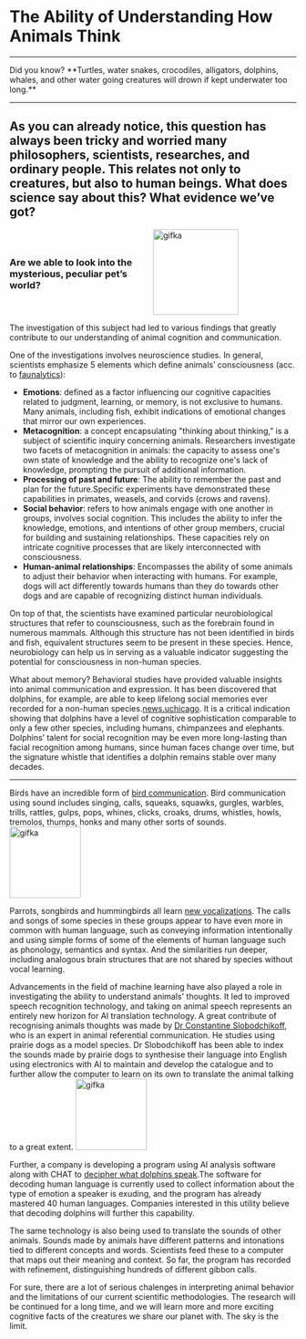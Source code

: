 # The Ability of Understanding How Animals Think

<hr>
Did you know? **Turtles, water snakes, crocodiles, alligators, dolphins, whales, and other water going creatures will drown if kept underwater too long.**
<hr>

## As you can already notice, this question has always been tricky and worried many philosophers, scientists, researches, and ordinary people. This relates not only to creatures, but also to human beings. What does science say about this? What evidence we’ve got?

<!-- ### Are we able to look into the mysterious, peculiar pet’s world? <img width="150" alt="gifka" src="https://media.giphy.com/media/v1.Y2lkPTc5MGI3NjExand3dTk5eHJoOWwyeGpxZnlhYXBmbHJjMmNoNDgzY2FwNDBsNXVmYiZlcD12MV9pbnRlcm5hbF9naWZfYnlfaWQmY3Q9Zw/gI7jnnsNcBbTtS78L9/giphy.gif"> -->
<div style="display: flex; align-items: center; justify-content: space-between;">
  <div style="flex: 1;">
    <h3>Are we able to look into the mysterious, peculiar pet’s world?</h3>
  </div>
  <div style="flex: 1;">
    <img width="150" alt="gifka" src="https://media.giphy.com/media/v1.Y2lkPTc5MGI3NjExand3dTk5eHJoOWwyeGpxZnlhYXBmbHJjMmNoNDgzY2FwNDBsNXVmYiZlcD12MV9pbnRlcm5hbF9naWZfYnlfaWQmY3Q9Zw/gI7jnnsNcBbTtS78L9/giphy.gif">
  </div>
</div>

The investigation of this subject had led to various findings that greatly contribute to our understanding of animal cognition and communication.

One of the investigations involves neuroscience studies. In general, scientists emphasize 5 elements which define animals’ consciousness (acc. to [faunalytics](https://faunalytics.org/inside-animal-minds-review/)):

+ **Emotions**: defined as a factor influencing our cognitive capacities related to judgment, learning, or memory, is not exclusive to humans. Many animals, including fish, exhibit indications of emotional changes that mirror our own experiences.
+ **Metacognition**: a concept encapsulating "thinking about thinking," is a subject of scientific inquiry concerning animals. Researchers investigate two facets of metacognition in animals: the capacity to assess one's own state of knowledge and the ability to recognize one's lack of knowledge, prompting the pursuit of additional information.
+ **Processing of past and future**: The ability to remember the past and plan for the future.Specific experiments have demonstrated these capabilities in primates, weasels, and corvids (crows and ravens).
+ **Social behavior**: refers to how animals engage with one another in groups, involves social cognition. This includes the ability to infer the knowledge, emotions, and intentions of other group members, crucial for building and sustaining relationships. These capacities rely on intricate cognitive processes that are likely interconnected with consciousness.
+ **Human-animal relationships**: Encompasses the ability of some animals to adjust their behavior when interacting with humans. For example, dogs will act differently towards humans than they do towards other dogs and are capable of recognizing distinct human individuals.


On top of that, the scientists have examined particular neurobiological structures that refer to counsciousness, such as the forebrain found in numerous mammals. Although this structure has not been identified in birds and fish, equivalent structures seem to be present in these species. Hence, neurobiology can help us in  serving as a valuable indicator suggesting the potential for consciousness in non-human species.

What about memory? Behavioral studies have provided valuable insights into animal communication and expression. It has been discovered that dolphins, for example, are able to keep lifelong social memories ever recorded for a non-human species.[news.uchicago](https://news.uchicago.edu/story/dolphins-keep-lifelong-social-memories-longest-non-human-species). It is a critical indication showing that dolphins have a level of cognitive sophistication comparable to only a few other species, including humans, chimpanzees and elephants. Dolphins’ talent for social recognition may be even more long-lasting than facial recognition among humans, since human faces change over time, but the signature whistle that identifies a dolphin remains stable over many decades.
<hr>

Birds have an incredible form of [bird communication](https://www.wildernesscollege.com/bird-communication.html#:~:text=The%20voice%20is%20often%20the,many%20other%20sorts%20of%20sounds.). Bird communication using sound includes singing, calls, squeaks, squawks, gurgles, warbles, trills, rattles, gulps, pops, whines, clicks, croaks, drums, whistles, howls, tremolos, thumps, honks and many other sorts of sounds. <img width="125" alt="gifka" src="https://media.giphy.com/media/v1.Y2lkPTc5MGI3NjExaXNldGYwbmhlaW55dHhjZ2UyYXV3Z2c5Y2NqMnUydXNjYXM3cHliZyZlcD12MV9pbnRlcm5hbF9naWZfYnlfaWQmY3Q9Zw/JIJP1LCAtxzuCvmvIa/giphy.gif" allign="right">

Parrots, songbirds and hummingbirds all learn [new vocalizations](https://www.smithsonianmag.com/science-nature/do-birds-have-language-180979629/). The calls and songs of some species in these groups appear to have even more in common with human language, such as conveying information intentionally and using simple forms of some of the elements of human language such as phonology, semantics and syntax. And the similarities run deeper, including analogous brain structures that are not shared by species without vocal learning.

Advancements in the field of machine learning have also played a role in investigating the ability to understand animals' thoughts. It led to improved speech recognition technology, and taking on animal speech represents an entirely new horizon for AI translation technology. A great contribute of recognising animals thoughts was made by [Dr Constantine Slobodchikoff](https://www.electronicsforu.com/technology-trends/tech-focus/technology-enabling-communication-with-animals), who is an expert in animal referential communication. He studies using prairie dogs as a model species. Dr Slobodchikoff has been able to index the sounds made by prairie dogs to synthesise their language into English using electronics with AI to maintain and develop the catalogue and to further allow the computer to learn on its own to translate the animal talking to a great extent. <img width="125" alt="gifka" src="https://media.giphy.com/media/v1.Y2lkPTc5MGI3NjExY2Jqa2RiOG43eDd5MDY4dnB6bG1zZHVnNjI2bWVmODZ0c2g0cDFzNyZlcD12MV9pbnRlcm5hbF9naWZfYnlfaWQmY3Q9Zw/V8XWjyulB0OCCOfYyE/giphy.gif">

Further, a company is developing a program using AI analysis software along with CHAT to [decipher what dolphins speak](https://www.electronicsforu.com/technology-trends/tech-focus/technology-enabling-communication-with-animals).The software for decoding human language is currently used to collect information about the type of emotion a speaker is exuding, and the program has already mastered 40 human languages. Companies interested in this utility believe that decoding dolphins will further this capability.


The same technology is also being used to translate the sounds of other animals. Sounds made by animals have different patterns and intonations tied to different concepts and words. Scientists feed these to a computer that maps out their meaning and context. So far, the program has recorded with refinement, distinguishing hundreds of different gibbon calls.

For sure, there are a lot of serious chalenges in interpreting animal behavior and the limitations of our current scientific methodologies. The research will be continued for a long time, and we will learn more and more exciting cognitive facts of the creatures we share our planet with. The sky is the limit. 

